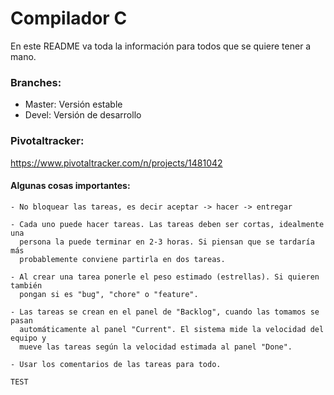 # Compilador C

En este README va toda la información para todos que se quiere tener a mano.

### Branches:
  * Master: Versión estable
  * Devel:  Versión de desarrollo

### Pivotaltracker:
  https://www.pivotaltracker.com/n/projects/1481042

####  Algunas cosas importantes:
    - No bloquear las tareas, es decir aceptar -> hacer -> entregar

    - Cada uno puede hacer tareas. Las tareas deben ser cortas, idealmente una
      persona la puede terminar en 2-3 horas. Si piensan que se tardaría más
      probablemente conviene partirla en dos tareas.

    - Al crear una tarea ponerle el peso estimado (estrellas). Si quieren también
      pongan si es "bug", "chore" o "feature".

    - Las tareas se crean en el panel de "Backlog", cuando las tomamos se pasan
      automáticamente al panel "Current". El sistema mide la velocidad del equipo y
      mueve las tareas según la velocidad estimada al panel "Done".

    - Usar los comentarios de las tareas para todo.

    TEST
